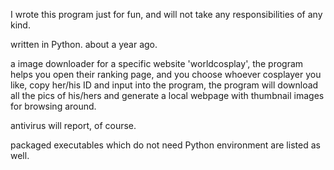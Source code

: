 I wrote this program just for fun, and will not take any responsibilities of any kind.

written in Python. about a year ago.

a image downloader for a specific website 'worldcosplay', the program helps you open their ranking page, and you choose whoever cosplayer you like, copy her/his ID and input into the program, the program will download all the pics of his/hers and generate a local webpage with thumbnail images for browsing around.

antivirus will report, of course.

packaged executables which do not need Python environment are listed as well.

